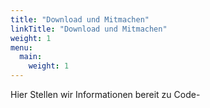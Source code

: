 ```yaml
---
title: "Download und Mitmachen"
linkTitle: "Download und Mitmachen"
weight: 1
menu:
  main:
    weight: 1
---
```

Hier Stellen wir Informationen bereit zu Code-

